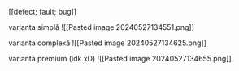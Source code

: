 [[defect; fault; bug]]

varianta simplă
![[Pasted image 20240527134551.png]]

varianta complexă
![[Pasted image 20240527134625.png]]

varianta premium (idk xD)
![[Pasted image 20240527134655.png]]